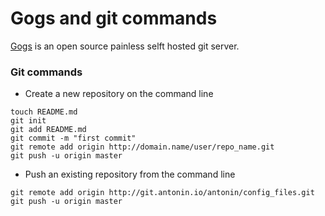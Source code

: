 # Gogs and git commands

[Gogs](https://gogs.io/) is an open source painless selft hosted git server.

### Git commands

* Create a new repository on the command line
```
touch README.md
git init
git add README.md
git commit -m "first commit"
git remote add origin http://domain.name/user/repo_name.git
git push -u origin master
```

* Push an existing repository from the command line
```
git remote add origin http://git.antonin.io/antonin/config_files.git
git push -u origin master
```
